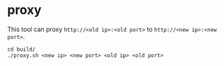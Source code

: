 # proxy
This tool can proxy ```http://<old ip>:<old port>``` to ```http://<new ip>:<new port>```.

```shell
cd build/
./proxy.sh <new ip> <new port> <old ip> <old port>
```
